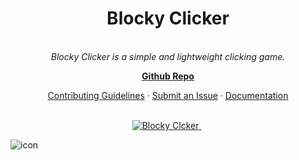 <h1 align="center">Blocky Clicker</h1>

<p align="center">


  <br>
  <em>Blocky Clicker is a simple and lightweight clicking game.
    </em>
  <br>
</p>

<p align="center">
  <a href="https://github.com/intel1337/Blocky-Clicker/"><strong>Github Repo</strong></a>
  <br>
</p>

<p align="center">
  <a href="CONTRIBUTING.md">Contributing Guidelines</a>
  ·
  <a href="https://github.com/intel1337/kiwi/issues">Submit an Issue</a>
  ·
  <a href="https://kiwiframework.dev/doc">Documentation</a>
  <br>
  <br>
</p>

<p align="center">
  <a href="https://github.com/intel1337/Blocky-Clicker/releases">
    <img src="https://img.shields.io/badge/Get-BlockyClicker.-brown" alt="Blocky Clcker" />
  </a>&nbsp;
</p>

![icon](https://github.com/user-attachments/assets/e8cd6153-77d7-4aea-9910-6e098bf1982a)

